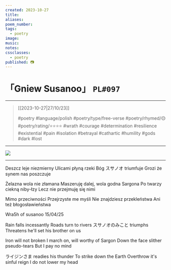```yaml
---
created: 2023-10-27
title:
aliases:
poem_number:
tags:
  - poetry
image:
music:
notes:
cssclasses:
  - poetry
published: 📷
---
```

# 「Gniew Susanoo」 `PL#097`

---

> [[2023-10-27|27/10/23]]
> 
> #poetry 
> #language/polish
> #poetry/type/free-verse 
> #poetry/rhymed/🟡 
> #poetry/rating/⭐⭐⭐⭐ 
> #wrath #courage #determination #resilience #existential #pain #isolation #betrayal #cathartic #humility #gods #dark #lost 

---

![](https://w.wallhaven.cc/full/we/wallhaven-weq2mq.jpg)

---

Deszcz leje niezmierny
Ulicami płyną rzeki
Bóg スサノオ triumfuje
Grozi że synem nas poszczuje

Żelazna wola nie złamana
Maszeruję dalej, wola godna Sargona
Po twarzy ciekną niby-łzy
Lecz nie przejmuję się nimi

Mimo przeciwności
Przejrzyste me myśli
Nie znajdziesz przekleństwa
Ani też błogosławieństwa

Wra5h of susanoo
15/04/25

Rain falls incessantly
Roads turn to rivers
スサノオのみこと triumphs
Threatens he'll set his brother on us

Iron will not broken
I march on, will worthy of Sargon
Down the face slither pseudo-tears
But I pay no mind

ライジンさま readies his thunder
To strike down the Earth
Overthrow it's sinful reign
I do not lower my head